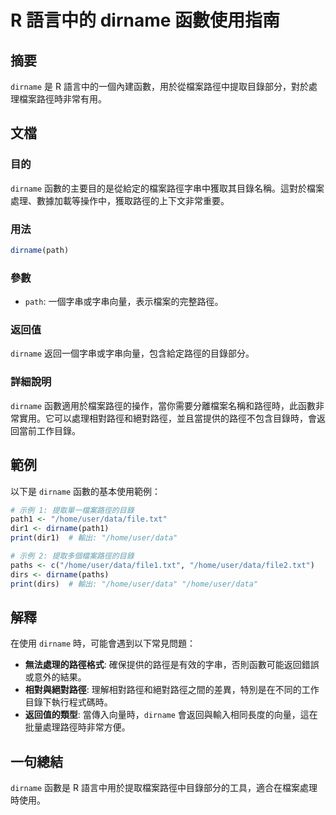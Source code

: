 <!--
Meta Description: # R 語言中的 dirname 函數使用指南 ## 摘要 `dirname` 是 R 語言中的一個內建函數，用於從檔案路徑中提取目錄部分，對於處理檔案路徑時非常有用。 ## 文檔 ### 目的 `dirname` 函數的主要目的是從給定的檔案路徑字串中獲取其目錄名稱。這對於檔案處理、數據加載等操作...
Meta Keywords: dirname, home, user, data, txt
-->

# R 語言中的 dirname 函數使用指南

## 摘要
`dirname` 是 R 語言中的一個內建函數，用於從檔案路徑中提取目錄部分，對於處理檔案路徑時非常有用。

## 文檔
### 目的
`dirname` 函數的主要目的是從給定的檔案路徑字串中獲取其目錄名稱。這對於檔案處理、數據加載等操作中，獲取路徑的上下文非常重要。

### 用法
```R
dirname(path)
```

### 參數
- `path`: 一個字串或字串向量，表示檔案的完整路徑。

### 返回值
`dirname` 返回一個字串或字串向量，包含給定路徑的目錄部分。

### 詳細說明
`dirname` 函數適用於檔案路徑的操作，當你需要分離檔案名稱和路徑時，此函數非常實用。它可以處理相對路徑和絕對路徑，並且當提供的路徑不包含目錄時，會返回當前工作目錄。

## 範例
以下是 `dirname` 函數的基本使用範例：

```R
# 示例 1: 提取單一檔案路徑的目錄
path1 <- "/home/user/data/file.txt"
dir1 <- dirname(path1)
print(dir1)  # 輸出: "/home/user/data"

# 示例 2: 提取多個檔案路徑的目錄
paths <- c("/home/user/data/file1.txt", "/home/user/data/file2.txt")
dirs <- dirname(paths)
print(dirs)  # 輸出: "/home/user/data" "/home/user/data"
```

## 解釋
在使用 `dirname` 時，可能會遇到以下常見問題：
- **無法處理的路徑格式**: 確保提供的路徑是有效的字串，否則函數可能返回錯誤或意外的結果。
- **相對與絕對路徑**: 理解相對路徑和絕對路徑之間的差異，特別是在不同的工作目錄下執行程式碼時。
- **返回值的類型**: 當傳入向量時，`dirname` 會返回與輸入相同長度的向量，這在批量處理路徑時非常方便。

## 一句總結
`dirname` 函數是 R 語言中用於提取檔案路徑中目錄部分的工具，適合在檔案處理時使用。